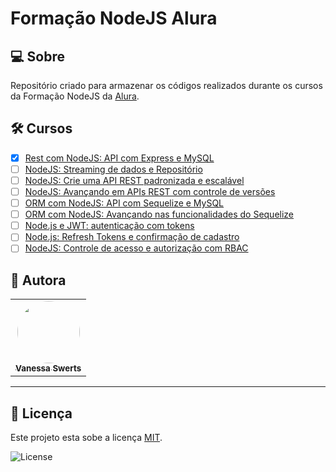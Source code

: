 # Formação NodeJS Alura

## 💻 Sobre 

Repositório criado para armazenar os códigos realizados durante os cursos da Formação NodeJS da [Alura](https://cursos.alura.com.br/formacao-node-js-12).

## 🛠 Cursos

 - [x] [Rest com NodeJS: API com Express e MySQL](https://cursos.alura.com.br/course/node-rest-api)
 - [ ] [NodeJS: Streaming de dados e Repositório](https://cursos.alura.com.br/course/nodejs-streaming-dados)
 - [ ] [NodeJS: Crie uma API REST padronizada e escalável](https://cursos.alura.com.br/course/nodejs-api-rest-padronizada-escalavel)
 - [ ] [NodeJS: Avançando em APIs REST com controle de versões](https://cursos.alura.com.br/course/nodejs-api-rest-controle-versao)
 - [ ] [ORM com NodeJS: API com Sequelize e MySQL](https://cursos.alura.com.br/course/orm-nodejs-api-sequelize-mysql)
 - [ ] [ORM com NodeJS: Avançando nas funcionalidades do Sequelize](https://cursos.alura.com.br/course/orm-nodejs-avancando-sequelize)
 - [ ] [Node.js e JWT: autenticação com tokens](https://cursos.alura.com.br/course/node-jwt-autenticacao-tokens)
 - [ ] [Node.js: Refresh Tokens e confirmação de cadastro](https://cursos.alura.com.br/course/nodejs-refresh-tokens-confirmacao-cadastro)
 - [ ] [NodeJS: Controle de acesso e autorização com RBAC](https://cursos.alura.com.br/course/nodejs-controle-acesso-autorizacao-rbac)

## 🦸 Autora

<table>
  <tr>   
    <td align="center"><a href="https://github.com/vanessaSwerts/"><img style="border-radius: 50%;" src="https://avatars2.githubusercontent.com/u/57146734?v=4" width="100px;" alt=""/><br /><sub><b>Vanessa Swerts</b></sub></a></td>  
  </tr>
</table>

---

## 📝 Licença

Este projeto esta sobe a licença [MIT](./LICENSE).

   <img alt="License" src="https://img.shields.io/badge/license-MIT-brightgreen">  

